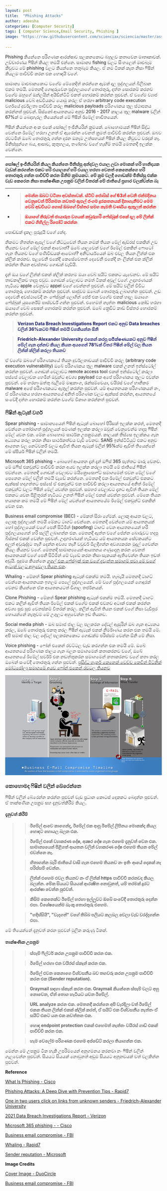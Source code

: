 ```yaml
---
layout: post
title:  "Phishing Attacks"
author: adeesha
categories: [Computer Security]
tags: [ Computer Science,Email Security, Phishing ]
image: "https://raw.githubusercontent.com/scienciax/sciencia/master/assets/images/posts/ajp/cov/phish.jpg"

---
```


Phishing කියන්නෙ පරිගණක ආරක්ෂාව සලකනකොට බහුලව කතාවෙන මාතෘකාවක්. උච්චාරණය ෆිෂින් කියල තමයි එන්නෙ. සාමාන්‍ය fishing වලට සිංහලෙන් මාළුබෑම කිවුවට මේ phishing වලට කියන්නෙ තතුබෑම කියල. ඒ නම ටිකක් කැත නිසා ෆිෂින් කියලම පාවිච්චි කරන එක හොඳයි වගේ.

සාමාන්‍ය මාළුබානකොට වගේම මේකෙදිත් කරන්නෙ ඇමක් දාල පුද්ගලයන් බිලීබාන එකම තමයි. මෙතනදී ගොදුරුවෙන පුද්ගලයාගේ තොරතුරු, දත්ත සොරකම් කරනව වගේම ඔහුගේ ඔන්ලයින් අයිඩින්ටිටි එකත් හොරකම් කරන්න පුළුවන්. ඒ වගේම ව්‍යාජ malicious වෙබ් අඩවියකට යොමු කරල ඒ හරහා arbitrary code execution වර්ගයේ දුර්වලතා පාවිච්චි කරල malicious payloads පරිගණකය තුල ස්ථාපනය කරන්නත් පුළුවන්. සිස්කෝ ආයතනයට අනුව 2016 - 2017 කාලය තුල malware වලින් 67%ක් ම බෙදාහැරල තියෙන්නේ මේ ෆිෂින් ඊමේල් භාවිතයෙන්.

ෆිෂින් කියන්නෙ අංක එකේ සෝෂල් ඉංජිනියරින් ක්‍රමයක්. බොහොමයක් ෆිෂින් සිද්ධ වෙන්නෙ ඊමේල් හරහා උනත් ඒ ඇරෙන්න වෙනත් ක්‍රමත් පාවිච්චි කරන්න පුළුවන්. ඔබව රවටමින් ඔබේ තොරතුරු ගන්න දරන ඔනෑම උත්සහයක් ෆිෂින් කියල කිවුවට වරදක් නෑ. මිනිස්සුන්ගෙ බය, ආසාව, කුතුහලය, තණ්හාව වගේ හැඟීම් තමයි මෙතනදී ඉලක්ක වෙන්නෙ.

<hr><b>සෝෂල් ඉංජිනියරින් කියල කියන්නෙ මිනිස්සු අන්දවල එයාල ලවා මොකක් හරි හානිදායක වැඩක් කරගන්න එකට හරි එයාලගේ හරි එයාල හරහා වෙනත් කෙනෙක්ගෙ හරි තොරතුරු ගන්න පාවිච්චි කරන ඕනිම ක්‍රමයකට. මේ ක්‍රම වලදී ගොඩක්ම මිනිස්සු එක්ක වැඩ කෙරෙන නිසා තාක්ෂණික උපක්‍රම වලින් විතරක් මේ ජාතියේ ප්‍රහාර වලක්වන්න බෑ</b>
<hr>




- > <p style="color:red"><b>මෙන්න ඔබට වටිනා අවස්තාවක්. ස්ටීව් ජොබ්ස් ගේ 63න් වෙනි ජන්මදිනය වෙනුවෙන් පිරිනමන නවතම ඇපල් ජංගම දුරකතනයක් දිනාගැනීමට මෙම වෙබ් අඩවියට ගොස් ඔබගේ විස්තර සමග කැමති වර්ණය ඇතුලත් කරන්න</b></p>

- > <p style="color:red"><b>ඔයාගේ නිරුවත් ජායාරුප වගයක් කවුරුහරි ෆේස්බුක් එකේ දාල මේ ලින්ක් එකට ගිහිල්ල රිපෝට් කරන්න</b></p>



පොඩ්ඩක් දැකල පුරුදුයි වගේ නේද.

නිකමට හිතන්න ඇපල් වගේ කිට්ටුවෙන් තියන නමක් තියන මේල් ඇඩ්රස් එකකින් උඩ තියනව වගේ මේල් එකක් ආවොත්? ඔබේ යාලුවෙක් වගේ ඊමේල් එකකින් ෆොටෝ ගැන තියනව වගේ පණිවිඩයක් ආවොත්? අනිවාර්යයෙන් ඔබ එවල තියන ලින්ක් එක ක්ලික් කරනව. පළවෙනි එකේදී කෙසේවෙතත් දෙවෙනි එකේදී නං ලින්ක් එක ක්ලික් කරන්න තියන අවස්තාව ගොඩක් වැඩියි.

දැන් ඔය වගේ ලින්ක් එකක් ක්ලික් කරහම ඔයා වෙබ් සයිට් එකකට යැවෙනව. මේ සයිට් තාවකාලිකව හදපු එවුව. ගොඩක් වෙලාවට නමත් ටිකක් අවුල් වගේ. උදාහරණයක් හැටියට apple වෙනුවට appel වගේ වෙන්නත් පුළුවන්. මේ සයිට් වලින් විවිධ තොරතුරු හොරකම් කරන්න පුළුවන්. සෘජුවම ඔබෙන් තොරතුරු ලබාගන්න පුළුවන්. උඩ දෙවෙනි අවස්ථාවේදී නං ෆේස්බුක් ලොගින් පේජ් එක වගේම එකක් හදල ඔයාගෙ ෆේස්බුක් යුසර්නේම් පාස්වර්ඩ් ගන්න පුළුවන්. එහෙමත් නැත්තං malicious කෝඩ් හරහා ඔයාගේ වෙබ් සෙෂන් හොරකම් කරන්න පුළුවන්. ඔබේ ක්‍රෙඩිට් කාඩ් විස්තර හොරකම් කරන්න පුළුවන්.

> <p style="color:midnightblue"><b>Verizon Data Breach Investigations Report එකට අනුව Data breaches වලින් 36%කටම ෆිෂින් තමයි වගකියන්න ඕනි</b></p>

> <p style="color:midnightblue"><b>Friedrich-Alexander University එකෙන් කරපු සමීක්ෂණයකට අනුව ෆිෂින් මේල් ගැන දන්නව කියල කියන අයගෙන් 78%ක් විතර ෆිෂින් මේල් වල තියන ලින්ක් ක්ලික් කරලා තියනව</b></p>

ඒ වගේම ඔබගේ පරිගණකයේ තියන දුර්වලතාවයක් පාවිච්චි කරල (arbitrary code execution vulnerability) ඔබේ පරිගණකය තුල malware එකක් උනත් ඉන්ස්ටෝල් කරන්න පුළුවන්. ගොඩක් වෙලාවට remote access tool එකක් ඉන්ස්ටෝල් කරලා පස්සේ වෙලාවක හෙමින් ඔවුන්ට අවශ්‍ය payload එක අපේ පරිගණකය තුලට එවන්න පුළුවන්. මේ හරහා ඔත්තු බැලීමේ මෘදුකාංග, රැන්සම්වෙයා, වයිරස් වගේ හානිකර malware අපේ පරිගණකයට ඇතුල් කරන්න පුළුවන්. යම් ආයතනයක පරිගණකයන් නං, ඒ පරිගණකය හරහා ආයතනයේ අනිත් පරිගණක වලට ඇක්සස් කරන්න, ආයතනයේ සංවේදී දත්ත හොරකම් කරන්න වගේම විනාශ කරන්නත් පුළුවන්.

### ෆිෂින් ඇටෑක් වර්ග 

Spear phishing - සාමාන්‍යයෙන් ෆිෂින් ඇටෑක් බොහෝ පිරිසක් ඉලක්ක කරත්, මෙතනදී වෙන්නෙ තෝරාගත් පුද්ගලයන් පමණක් ඉලක්ක කරලා ඔවුන් වෙනුවෙන්ම හදපු ෆිෂින් මේල් යවන එක. මේක බොහොම සාර්ථක උපක්‍රමයක්. කාලයක් තිස්සෙ ඉලක්කය ගැන අධ්‍යනය කරල කරන නිසා සාර්ථකත්වය වැඩි වෙනව. SANS ඉන්ස්ටිටියුට් එකට අනුව ආයතන වල නෙට්වර්ක් වලට ඇවිත් තියන ඇටෑක් වලින් 95%ක්ම ඇවිත් තියෙන්නේ මේ ස්පියර් ෆිෂින් වලින් තමයි.

Microsoft 365 phishing - බොහෝ ආයතන දැන් දැන් ඔෆිස් 365 පැත්තට මාරු වෙනව. මේ ඔෆිස් එකවුන්ට් පාවිච්චි කරන අයව ඉලක්ක කරලා තමයි මේ ජාතියේ ෆිෂින් එවන්නෙ. මෙතනදී ගොඩක් වෙලාවට මයික්‍රොසොෆ්ට් සමාගමෙන් එවන මේල් වගේ පෙනෙන මේල් වලින් තමයි වැඩේ කරන්නෙ. මෙතනදී එක ඊමේල් එකවුන්ට් එකකට ඇක්සස් හදාගත්තට පස්සේ ඒ එකවුන්ට් එක පාවිච්චි කරලා ආයතනයේ අනිත් ඊමේල් එකවුන්ට් වලට ෆිෂින් මේල් යවන්න පුළුවන්. සමහර වෙලාවට දැනට ඇවිත් තියන මේල් එකකට යවන පිළිතුරක් හැටියට උනත් ෆිෂින් මේල් එකක් යවන්න පුළුවන්. මේකෙ තියන භයානක කම තමයි මේ ෆිෂින් මේල් යවන්නේ ආයතනයේම ඊමේල් එකවුන්ට් එකකින් වෙන එක.

Business email compromise (BEC) - මේකත් සිරා ගේමක්. ලොකු ආයත වලට, ලොකු පුද්ගලයන් තමයි මේකට ටාගට් වෙන්නෙ. මෙතනදී වෙන්නෙ යම් ආයතනයක් හෝ පුද්ගලයෙක් වගේ පෙනී සිටිමින් (spoofing) ටාගට් වෙන ආයතනයෙන් හරි පුද්ගලයාගෙන් හරි සල්ලි ලබාගන්න එක. මෙතනදී ඇත්ත වගේ පේන්න බොරුවට හදපු බිස්නස් එකක් වෙන්න පුළුවන්. උදාහරණයක් හැටියට යම් ආයතනයක සේවකයන්ට අලුත් අවුරුද්දට තෑගී දෙන්න අවශ්‍ය තෑගී වවුචර් මිලදීගන්න අවශ්‍යකරන මුදල් ගෙවන්න කියල කියනව වගේ. මෙතනදි සාමාන්‍යයෙන් ආයතනය ගණුදෙනු කරන වෙනත් ආයතනයක් වගේ පෙනී සිටිමින් මේ වැඩේ කරන නිසා සැකයක් ඇතිවෙන්න තියන ඉඩත් අඩුයි. පුදුමය කියන්නෙ [ගූගල් එක ෆේස්බුක් එක වගේ දැවැන්ත සමාගම් පවා මේ වගේ ඇටෑක් වලට අහුවෙලා තියන එක](https://fortune.com/2017/04/27/facebook-google-rimasauskas/).

Whaling - මේකත් Spear phishing ඇටෑක් එකක්ම තමයි. හැබැයි මෙතනදී ටාගට් වෙන්නෙ ආයතනයක ඉහලම පෙලේ පුද්ගලයෙක්. මේ වගේ පුද්ගලයෙක් ගොදුරක් වෙනව කියන්නෙ ඒක ආයතනයටත් විශාල තර්ජනයක්.

Clone Phishing - මේකත් Spear phishing ඇටෑක් එකක්ම තමයි. මෙතනදී ටාගට් එකට කලින් ඇවිත් තියන ඊමේල් එකක් වගේම එකක් එවනව අටාක් එකක් කරන්න අවශ්‍ය සුළු සුළු වෙනස්කම් විතරක් කරල. කලින් ඇවිත් තියන එකක් වගේ නිසා වැඩිපුර හොයන්නේ නැතුවම මේ උගුලට අහුවෙන්න ඉඩ තියනව.

Social media phish - ඔබ සමාජ ජාල වල පලකරන දේවල් ඇසුරින් ඔබ ගැන අධ්‍යනය කරල, ඔබේ තොරතුරු එකතු කරල ෆිෂින් ඇටෑක් එකක් නිර්මාණය කරන එක තමයි මේ. අපි සමාජ ජාල වල දේවල් පලකරනකොට ගොඩක්ම පරිස්සම් වෙන්න ඕනි මේ නිසා.

Voice phishing - ෆෝන් එකෙන් රවට්ටල වැඩ කරගන්න එක තමයි මේ. ඔබේ ආයතනයේ පරිගණක ජාලය ගැන බලන සමාගමෙන් කතාකරනව වගේ, ඔබේ ආයතනයේ ඊමේල් සර්වර් එක නඩත්තුකරන සමාගමෙන් කතාකරනව වගේ කතා කරල ඔබෙන් සංවේදී තොරතුරු ගන්න පුළුවන්. [ප්‍රසිද්ධ හැකර් කෙනෙක් වෙච්ච කෙවින් මිට්නික් මෝටරෝලා සමාගමේ අයව ෆෝන් එකෙන් රවටල තියනව](https://hardforum.com/threads/how-a-hacker-obtained-motorola-source-code-with-a-few-phone-calls.1971803/) 

![Business email compromise](https://raw.githubusercontent.com/scienciax/sciencia/master/assets/images/posts/ajp/cont/bmc.jpg)

### කොහොමද ෆිෂින් වලින් බේරෙන්නෙ

ෆිෂින් වලින් බේරෙන්න කරන්න පුළුවන් වැඩ ප්‍රධාන කොටස් දෙකකට බෙදන්න පුළුවන්. ඒ තාක්ෂණික උපක්‍රම සහ දැනුවත්කිරීම් කියල.

#### දැනුවත් කිරීම්

> > **ඊමේල් ආවෙ කාගෙන්ද, ඊමේල් එක ආපු ඊමේල් ලිපිනය මොකක්ද කියල හොඳට හොයල බලන එක.**
>
> > **ඊමේල් එකේ ව්‍යාකරණ දෝෂ, අක්‍ෂර දෝෂ ගැන එහෙම දැනුවත් වෙන එක. සාමාන්‍යයෙන් පිළිගත් ආයතන වලින් ව්‍යාකරණ දෝෂ එහෙම තියන මේල් එවන්නෙ නෑ.**
>
> > **හිතාගන්න බැරි ජාතියේ වාසි ගැන එහෙම තියනව නං ඉතිං ආයේ දෙකක් නෑ පරිස්සම් වෙන්න.**
>
> > **ලින්ක් එහෙම එවල තියනව නං ඒ ලින්ක් https පාවිච්චි කරනවද කියල බලන්න. මේක සියයට සියයක් ආරක්‍ෂිත නොවුනත්, යම් තරමක් දුරට ආරක්ෂා වෙන්න පුළුවන්.**
>
> > **කිසිම කෙනෙක්ට ඊමේල් හරහා ඉල්ලුවට ඔබේ සංවේදී තොරතුරු දෙන්න එපා. විශේෂයෙන්ම බැංකු තොරතුරු එහෙම.**
>
> > **"හදිස්සියි", "වැදගත්" වගේ තිබ්බ පලියට කලබල වෙලා වැඩ වරද්දගන්න එපා.**

මේ තියෙන්නේ දැනුවත් කරන පුළුවන් මුලික කරුණු ටිකක්.

#### තාක්ෂණික උපක්‍රම

> > **ස්පෑම් ෆිල්ටර් කරන උපක්‍රම පාවිච්චි කරන එක.**
>
> > **ඊමේල් හරහා එන වයිරස් ස්කෑන් කරන එක.**
>
> > **ඊමේල් එවන කෙනාගෙ විශ්වසනීය බව තහවරු කරන උපක්‍රම පාවිච්චි කරන එක (Sender reputation).**
>
> > **Graymail සඳහා ස්කෑන් කරන එක. Graymail කියන්නෙ ස්පෑම් වලට අහු නොවෙන, ඒත් තොග හැටියට යවන ඊමේල්.**
>
> > **URL analyze කරන එක. මෙතනදී කරන්නෙ අපි වැරදිලා වත් ඊමේල් එකක තියන ලින්ක් එකක් ක්ලික් කරත්, ඒ සයිට් එක විශ්වසනීය නැත්තං ඒ සයිට් එකට යන එක නවත්තන එක.**
>
> > **හොඳ endpoint protection එකක් එහෙමත් නැත්තං වයිරස් ගාඩ් එකක් පාවිච්චි කරන එක.**
>
> > **හැම වෙලේම පරිගණක එහෙම අප්ඩේට් කරලා තියාගන්න එක.**



මෙන්න මේ උපක්‍රම ටික හැකි උපරිමයෙන් අනුගමනය කරනවා නං ෆිෂින් වලින් ගැලවෙන්න පුළුවන්. සියයට සියයක් නොවුනත් අඩුම සියයට අනූනවයක් වත් වලකින්න පුළුවන්.



**Reference**

[What Is Phishing - Cisco](https://www.cisco.com/c/en/us/products/security/email-security/what-is-phishing.html)

[Phishing Attacks: A Deep Dive with Prevention Tips - Rapid7](https://www.rapid7.com/fundamentals/phishing-attacks/)

[One in two users click on links from unknown senders - Friedrich-Alexander University](https://www.fau.eu/2016/08/25/news/research/one-in-two-users-click-on-links-from-unknown-senders/)

[2021 Data Breach Investigations Report - Verizon](https://www.verizon.com/business/resources/reports/dbir/)

[Microsoft 365 phishing -  - Cisco](https://blogs.cisco.com/security/office-365-phishing-threat-of-the-month)

[Business email compromise - FBI](https://www.fbi.gov/scams-and-safety/common-scams-and-crimes/business-email-compromise)

[Whaling - Rapid7](https://www.rapid7.com/fundamentals/whaling-phishing-attacks/)

[Sender reputation - Microsoft](https://docs.microsoft.com/en-us/exchange/antispam-and-antimalware/antispam-protection/sender-reputation?view=exchserver-2019)



**Image Credits**

[Cover Image - DuoCircle](https://www.duocircle.com)

[Business email compromise - FBI](https://www.fbi.gov/scams-and-safety/common-scams-and-crimes/business-email-compromise)
